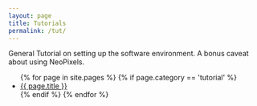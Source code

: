 ```yaml
---
layout: page
title: Tutorials
permalink: /tut/
---
```


General Tutorial on setting up the software environment. A bonus caveat about using NeoPixels.
<ul>
  {% for page in site.pages %}
	{% if page.category == 'tutorial' %}
	  <li><a href="{{site.baseurl}}{{ page.url }}">{{ page.title }}</a></li>
	{% endif %}   <!-- cat-match-p -->
  {% endfor %}  <!-- page -->
</ul>